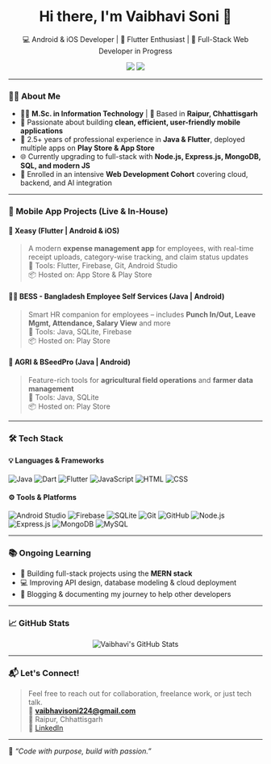 <h1 align="center">Hi there, I'm Vaibhavi Soni 👋</h1>

<p align="center">
  💻 Android & iOS Developer | 🚀 Flutter Enthusiast | 🌱 Full-Stack Web Developer in Progress
</p>

<p align="center">
  <a href="mailto:vaibhavisoni224@gmail.com"><img src="https://img.shields.io/badge/Email-vaibhavisoni224@gmail.com-red?style=flat-square&logo=gmail"></a>
  <a href="https://www.linkedin.com/in/vaibhavisoni"><img src="https://img.shields.io/badge/LinkedIn-vaibhavisoni-blue?style=flat-square&logo=linkedin"></a>
</p>

---

### 👩‍💻 About Me

- 👩‍🎓 **M.Sc. in Information Technology** | 🏢 Based in **Raipur, Chhattisgarh**
- 🧠 Passionate about building **clean, efficient, user-friendly mobile applications**
- 📱 2.5+ years of professional experience in **Java & Flutter**, deployed multiple apps on **Play Store & App Store**
- 🌐 Currently upgrading to full-stack with **Node.js, Express.js, MongoDB, SQL, and modern JS**
- 🌱 Enrolled in an intensive **Web Development Cohort** covering cloud, backend, and AI integration

---

### 📱 Mobile App Projects (Live & In-House)

#### 🚀 Xeasy (Flutter | Android & iOS)
> A modern **expense management app** for employees, with real-time receipt uploads, category-wise tracking, and claim status updates  
📌 Tools: Flutter, Firebase, Git, Android Studio  
📦 Hosted on: App Store & Play Store  

#### 👨‍💼 BESS - Bangladesh Employee Self Services (Java | Android)
> Smart HR companion for employees – includes **Punch In/Out, Leave Mgmt, Attendance, Salary View** and more  
📌 Tools: Java, SQLite, Firebase  
📦 Hosted on: Play Store  

#### 🌾 AGRI & BSeedPro (Java | Android)
> Feature-rich tools for **agricultural field operations** and **farmer data management**  
📌 Tools: Java, SQLite  
📦 Hosted on: Play Store  

---

### 🛠 Tech Stack

#### 💡 Languages & Frameworks  
![Java](https://img.shields.io/badge/Java-blue.svg?style=flat&logo=java) 
![Dart](https://img.shields.io/badge/Dart-blue.svg?logo=dart)
![Flutter](https://img.shields.io/badge/Flutter-02569B.svg?logo=flutter)
![JavaScript](https://img.shields.io/badge/JavaScript-F7DF1E.svg?logo=javascript)
![HTML](https://img.shields.io/badge/HTML-E34F26.svg?logo=html5)
![CSS](https://img.shields.io/badge/CSS-1572B6.svg?logo=css3)

#### ⚙️ Tools & Platforms  
![Android Studio](https://img.shields.io/badge/Android_Studio-3DDC84.svg?logo=android-studio)
![Firebase](https://img.shields.io/badge/Firebase-FFCA28.svg?logo=firebase)
![SQLite](https://img.shields.io/badge/SQLite-003B57.svg?logo=sqlite)
![Git](https://img.shields.io/badge/Git-F05032.svg?logo=git)
![GitHub](https://img.shields.io/badge/GitHub-181717.svg?logo=github)
![Node.js](https://img.shields.io/badge/Node.js-339933.svg?logo=node.js)
![Express.js](https://img.shields.io/badge/Express.js-000000.svg?logo=express)
![MongoDB](https://img.shields.io/badge/MongoDB-47A248.svg?logo=mongodb)
![MySQL](https://img.shields.io/badge/MySQL-4479A1.svg?logo=mysql)

---

### 📚 Ongoing Learning

- 🌱 Building full-stack projects using the **MERN stack**
- 💻 Improving API design, database modeling & cloud deployment
- 📖 Blogging & documenting my journey to help other developers

---

### 📈 GitHub Stats

<p align="center">
  <img src="https://github-readme-stats.vercel.app/api?username=your-github-username&show_icons=true&theme=radical" alt="Vaibhavi's GitHub Stats" />
</p>

---

### 📬 Let's Connect!

> Feel free to reach out for collaboration, freelance work, or just tech talk.  
📧 **vaibhavisoni224@gmail.com**  
📍 Raipur, Chhattisgarh  
🔗 [LinkedIn](https://www.linkedin.com/in/vaibhavisoni)

---

🌟 *“Code with purpose, build with passion.”*

